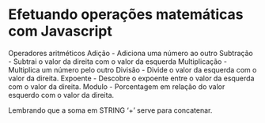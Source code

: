 # Efetuando operações matemáticas com Javascript

Operadores aritméticos 
Adição -  Adiciona uma número ao outro
Subtração - Subtrai o valor da direita com o valor da esquerda
Multiplicação - Multiplica um número pelo outro
Divisão - Divide o valor da esquerda com o valor da direita.
Expoente - Descobre o expoente entre o valor da esquerda com o valor da direita.
Modulo -  Porcentagem em relação  do valor esquerdo com o valor da direita.

Lembrando que a soma em STRING ‘+’ serve para concatenar.


